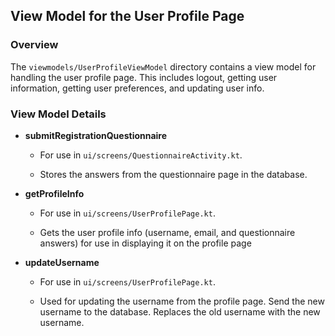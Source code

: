 ## View Model for the User Profile Page

### Overview

The `viewmodels/UserProfileViewModel` directory contains a view model for handling the user profile page. This includes logout, getting user information, getting user preferences, and updating user info.

### View Model Details

- **submitRegistrationQuestionnaire**
  - For use in `ui/screens/QuestionnaireActivity.kt`.

  - Stores the answers from the questionnaire page in the database.


- **getProfileInfo**
  - For use in `ui/screens/UserProfilePage.kt`.

  - Gets the user profile info (username, email, and questionnaire answers) for use in displaying it on the profile page

- **updateUsername**
  - For use in `ui/screens/UserProfilePage.kt`.

  - Used for updating the username from the profile page. Send the new username to the database. Replaces the old username with the new username.